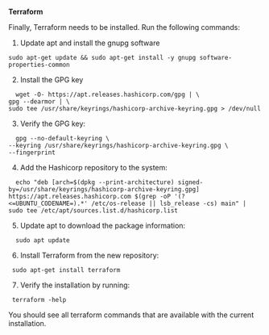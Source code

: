 **Terraform**

Finally, Terraform needs to be installed. Run the following commands:
1. Update apt and install the gnupg software

  ```
  sudo apt-get update && sudo apt-get install -y gnupg software-properties-common
  ```

2. Install the GPG key
```
  wget -O- https://apt.releases.hashicorp.com/gpg | \
gpg --dearmor | \
sudo tee /usr/share/keyrings/hashicorp-archive-keyring.gpg > /dev/null
```
3. Verify the GPG key:
```
  gpg --no-default-keyring \
--keyring /usr/share/keyrings/hashicorp-archive-keyring.gpg \
--fingerprint
```

4. Add the Hashicorp repository to the system:
```
  echo "deb [arch=$(dpkg --print-architecture) signed-by=/usr/share/keyrings/hashicorp-archive-keyring.gpg] https://apt.releases.hashicorp.com $(grep -oP '(?<=UBUNTU_CODENAME=).*' /etc/os-release || lsb_release -cs) main" | sudo tee /etc/apt/sources.list.d/hashicorp.list
```
5. Update apt to download the package information:
```
  sudo apt update
```
6. Install Terraform from the new repository:
```
 sudo apt-get install terraform
```
7. Verify the installation by running: 
```
 terraform -help
```
You should see all terraform commands that are available with the current installation.